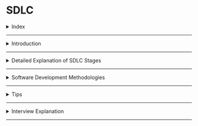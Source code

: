 # SDLC

<details>

<summary>Index</summary>

## Index
   * Introduction
   * Detailed Explanation of SDLC Stages
   * Software Development Methodologies
   * Tips
   * Interview Explanation

</details>

---

<details>
<summary>Introduction</summary>

## Introduction

### What is Software?
* Software is a set of instructions or programs that tell a computer what to do.
* Software engineers apply engineering principles to build software and systems to solve problems.

### SDLC Overview
* __SDLC__ stands for __Software Development Life Cycle__.  
* SDLC represents the process of developing a software.

![SDLC](./assets/01-sdlc.png)

### How Projects Reach Software Companies
1. Through emails or marketing.
2. Direct client approach.

### SDLC Stages
Software development involves designing, creating, testing, and maintaining a software application.
1. Requirement Analysis
2. Defining
3. Designing
4. Development / Coding
5. Testing
6. Deployment
7. Maintenance

</details>

---

<details>
<summary>Detailed Explanation of SDLC Stages</summary>

## Detailed Explanation of SDLC Stages

### 01 Requirement Analysis
   * Business Analyst and Project Organizer meet the client to gather requirements.
   * Prepare the BRS (Business Requirement Specifications) document.
  * This meeting helps them gain a deep understanding of the product's requirements and purpose, ensuring that the development team can create software that meets the client's needs and expectations.

### 02 Defining
* The Business Analyst explains the project requirements to the software development team lead, DevOps team lead, testing team lead, network team lead, and other relevant persons.
* Discuss project requirements, timelines, and resources needed.
* Determine the number of team members required and the project completion timeline.
* It involves how many members are required, how many days we have to complete this project
* Prepare the SRS (System Requirement Specifications) document and obtain client (stakeholder) acceptance.

### Designing
* Create the software blueprint.
* Develop system architecture with High-Level Design (HLD) and Low-Level Design (LLD).
* Choose the programming language and the database that best suits your project.

### Coding / Development
   * Develop the software in small units called modules.
   * Each module is developed and tested individually before integration.
   * Once tested, modules are integrated to create the final software.

### Testing
* Testers run test cases, find the bugs, and ask developers to fix them.
* Perform unit, integration, e2e testing.
* Ensure the product meets quality standards.
   
### Deployment
* Deploy the software to the production environment.
* Involves installation, configuration, and running the software on the client’s systems.

### Maintenance
* Maintain and update the software post-deployment.
   * Fix bugs, adapt to changes, and improve performance based on user feedback.
   * Fix bugs and update the software to ensure it works well all the time.
</details>

---

<details>
<summary>Software Development Methodologies</summary>

## SDLC Methods
There are a variety of software development methodologies that can be used to create software applications. The most popular methods include the waterfall model, the agile model, and the spiral model.
1. waterfall
2. Agile
3. Incremental
4. V-shaped
5. Spiral

### waterfall
* A waterfall model is a traditional software development approach involving a linear process.
* This is Phase wise development means linear sequential flow, Any phase in the development process in the development process begins only when previous phase is complete.
* before moving to next phase, complete the current phase. 
* Suitable for projects with clear, fixed requirements.

![Waterfall](./assets/02-waterfall.jpg)
![Waterfall](./assets/04-waterfall.jpg)

### Agile 
* The agile model is more flexible than waterfall.
* Agile is a iterative approach.
* Develop and release software in "Sprints" (2 weeks to 2 months).
* The idea of Agile is that software should be developed and delivered incrementally, and requirements should change during the development process.
* Applying agile development is effective for productivity because it helps your team focused on one task at a time. Hence, they can estimate a timeline accurately and meet specific short-time deadlines.

![Agile](./assets/03-agile.jpg)
![Agile](./assets/08-agile.webp)

When to use Agile : 
* When project size is large
* frequent changes are required


### Incremental
* Combines the structured approach of Waterfall and the flexibility of Agile.
* Develop software in incremental steps.

![Incremental](./assets/05-incremental.jpg)

### V-shaped
* Similar to Waterfall but more focus on testing at each phase.
* Ensures each development stage is tested and verified.

![V-Shaped](./assets/06-v-shaped.png)

### Spiral
 * Combines elements of Waterfall and Agile.
* Involves planning, risk assessment, development, validation, and evaluation phases.

![Spiral](./assets/07-spiral.png)
</details>

---


<details>
<summary>Tips</summary>

## Tips
* Don’t jump immediately into coding without planning the process. Many software development teams spend hours in front of whiteboards before starting to code. It’s the key to control the workload and timeline.

</details>

---

<details>
<summary>Interview Explanation</summary>

## Interview Explanation
### SDLC
SDLC stands for Software development life cycle, we can complete the software in 6 stages
in first stage we collect the requirements from the client, after that we prepare the blue print for entire project it involves HLD, LLD all these things, 
After we need to write code in development parallelly we test the code also.
After completion of development we need to deploy our application into live.
After completion of deployment we give the continuos support to the application this is called maintenance.

Difference between Waterfall and Agile:  

waterfall method is a linear sequencial flow, it means before move to next phase, complete the current phase. 
it suitable for clear and fixed requirements.  

Agile method is a iterative method, we devide the software into different parts develop that part and delivery to the client.

</details>

---